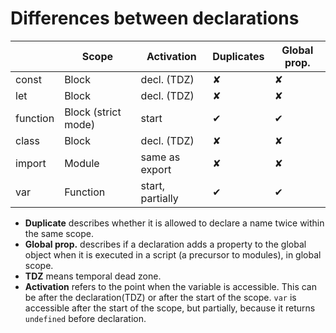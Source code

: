 # Differences between declarations

|          | **Scope**           | **Activation**   | **Duplicates** | **Global** prop. |
|----------|---------------------|------------------|----------------|------------------|
| const    | Block               | decl. (TDZ)      | ✘              | ✘                |
| let      | Block               | decl. (TDZ)      | ✘              | ✘                |
| function | Block (strict mode) | start            | ✔              | ✔                |
| class    | Block               | decl. (TDZ)      | ✘              | ✘                |
| import   | Module              | same as export   | ✘              | ✘                |
| var      | Function            | start, partially | ✔              | ✔                |

- **Duplicate** describes whether it is allowed to declare a name twice within the same scope.
- **Global prop.** describes if a declaration adds a property to the global object when it is executed in a script (a precursor to modules), in global scope.
- **TDZ** means temporal dead zone.
- **Activation** refers to the point when the variable is accessible. This can be after the declaration(TDZ) or after the start of the scope. `var` is accessible after the start of the scope, but partially, because it returns `undefined` before declaration.
